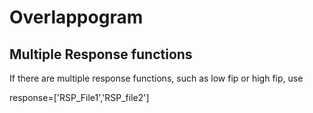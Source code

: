 ﻿# Overlappogram

## Multiple Response functions

If there are multiple response functions, such as low fip or high fip, use 

response=['RSP_File1','RSP_file2']

